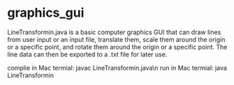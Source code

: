 # graphics_gui

LineTransformin.java is a basic computer graphics GUI that can draw lines from user input 
or an input file, translate them, scale them around the origin or a specific point, and 
rotate them around the origin or a specific point. The line data can then be exported to 
a .txt file for later use. 

complie in Mac termial: javac LineTransformin.java\n
run in Mac termial: java LineTransformin
